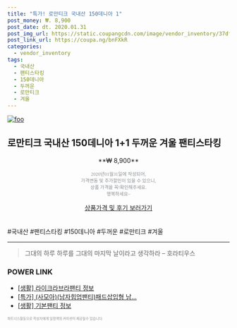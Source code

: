 ```yaml
--- 
title: "특가! 로만티크 국내산 150데니아 1" 
post_money: ₩. 8,900 
post_date: dt. 2020.01.31 
post_img_url: https://static.coupangcdn.com/image/vendor_inventory/37df/b5d001535577a0060a62ef1972a695b2e40970a3fd57c93f9c3ca900ff43.jpg 
post_link_url: https://coupa.ng/bnFXkR 
categories: 
  - vendor_inventory 
tags: 
  - 국내산 
  - 팬티스타킹 
  - 150데니아 
  - 두꺼운 
  - 로만티크 
  - 겨울 
--- 
```

[![foo](https://static.coupangcdn.com/image/vendor_inventory/37df/b5d001535577a0060a62ef1972a695b2e40970a3fd57c93f9c3ca900ff43.jpg)](https://coupa.ng/bnFXkR) 

## 로만티크 국내산 150데니아 1+1 두꺼운 겨울 팬티스타킹 
<p style="text-align: center;">**₩ 8,900**</p> 
<p style="text-align: center;"><span style="color: #898c8f; font-family: Georgia,Times,serif; font-size: 0.75em;">2020년01월31일에 작성되어, <br>가격변동 및 추가할인이 있을 수 있으니,<br> 상품 가격을 꼭!확인해주세요.<br>행복하세요~</span> 
</p>	 
<div markdown="0" style="text-align: center;"><a href="https://coupa.ng/bnFXkR" class="btn btn--success">상품가격 및 후기 보러가기</a></div> 
<br><br> 
  #국내산 #팬티스타킹 #150데니아 #두꺼운 #로만티크 #겨울 
<hr> 

> 그대의 하루 하루를 그대의 마지막 날이라고 생각하라 – 호라티우스 


### POWER LINK

* <a href="https://blog.naver.com/santokki14/221763576103" target="_blank"> [생활] 라이크라브라팬티 정보 </a>
* <a href="https://blog.naver.com/an0733/221786908896" target="_blank">[특가] (사모아)(남자힙업팬티)패드삽입형 남...</a>
* <a href="https://blog.naver.com/santokki14/221771031137" target="_blank"> [생활] 기본팬티 정보 </a>

<span style="color: #898c8f; font-family: Georgia,Times,serif; font-size: 0.55em;">파트너스활동으로 작성자에게 일정액의 커미션이 제공될수 있습니다.</span> 
